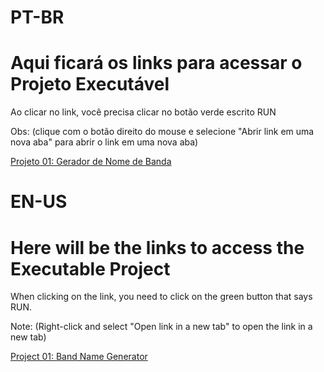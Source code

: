 # PT-BR
# Aqui ficará os links para acessar o Projeto Executável

Ao clicar no link, você precisa clicar no botão verde escrito RUN

Obs: (clique com o botão direito do mouse e selecione "Abrir link em uma nova aba" para abrir o link em uma nova aba)

[Projeto 01: Gerador de Nome de Banda](https://replit.com/@thalissongsilva/Project-01-band-name-generator-start)

# EN-US
# Here will be the links to access the Executable Project

When clicking on the link, you need to click on the green button that says RUN.

Note: (Right-click and select "Open link in a new tab" to open the link in a new tab)

[Project 01: Band Name Generator](https://replit.com/@thalissongsilva/Project-01-band-name-generator-start)
